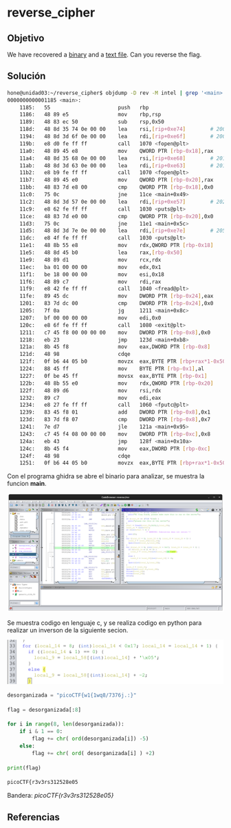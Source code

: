 # reverse_cipher

## Objetivo

We have recovered a [binary](https://jupiter.challenges.picoctf.org/static/48babf8f8c4c6b8baf336680ea5b9ddf/rev) and a [text file](https://jupiter.challenges.picoctf.org/static/48babf8f8c4c6b8baf336680ea5b9ddf/rev_this). Can you reverse the flag.

## Solución

```bash
hone@unidad03:~/reverse_cipher$ objdump -D rev -M intel | grep '<main>:' -A50
0000000000001185 <main>:
    1185:	55                   	push   rbp
    1186:	48 89 e5             	mov    rbp,rsp
    1189:	48 83 ec 50          	sub    rsp,0x50
    118d:	48 8d 35 74 0e 00 00 	lea    rsi,[rip+0xe74]        # 2008 <_IO_stdin_used+0x8>
    1194:	48 8d 3d 6f 0e 00 00 	lea    rdi,[rip+0xe6f]        # 200a <_IO_stdin_used+0xa>
    119b:	e8 d0 fe ff ff       	call   1070 <fopen@plt>
    11a0:	48 89 45 e8          	mov    QWORD PTR [rbp-0x18],rax
    11a4:	48 8d 35 68 0e 00 00 	lea    rsi,[rip+0xe68]        # 2013 <_IO_stdin_used+0x13>
    11ab:	48 8d 3d 63 0e 00 00 	lea    rdi,[rip+0xe63]        # 2015 <_IO_stdin_used+0x15>
    11b2:	e8 b9 fe ff ff       	call   1070 <fopen@plt>
    11b7:	48 89 45 e0          	mov    QWORD PTR [rbp-0x20],rax
    11bb:	48 83 7d e8 00       	cmp    QWORD PTR [rbp-0x18],0x0
    11c0:	75 0c                	jne    11ce <main+0x49>
    11c2:	48 8d 3d 57 0e 00 00 	lea    rdi,[rip+0xe57]        # 2020 <_IO_stdin_used+0x20>
    11c9:	e8 62 fe ff ff       	call   1030 <puts@plt>
    11ce:	48 83 7d e0 00       	cmp    QWORD PTR [rbp-0x20],0x0
    11d3:	75 0c                	jne    11e1 <main+0x5c>
    11d5:	48 8d 3d 7e 0e 00 00 	lea    rdi,[rip+0xe7e]        # 205a <_IO_stdin_used+0x5a>
    11dc:	e8 4f fe ff ff       	call   1030 <puts@plt>
    11e1:	48 8b 55 e8          	mov    rdx,QWORD PTR [rbp-0x18]
    11e5:	48 8d 45 b0          	lea    rax,[rbp-0x50]
    11e9:	48 89 d1             	mov    rcx,rdx
    11ec:	ba 01 00 00 00       	mov    edx,0x1
    11f1:	be 18 00 00 00       	mov    esi,0x18
    11f6:	48 89 c7             	mov    rdi,rax
    11f9:	e8 42 fe ff ff       	call   1040 <fread@plt>
    11fe:	89 45 dc             	mov    DWORD PTR [rbp-0x24],eax
    1201:	83 7d dc 00          	cmp    DWORD PTR [rbp-0x24],0x0
    1205:	7f 0a                	jg     1211 <main+0x8c>
    1207:	bf 00 00 00 00       	mov    edi,0x0
    120c:	e8 6f fe ff ff       	call   1080 <exit@plt>
    1211:	c7 45 f8 00 00 00 00 	mov    DWORD PTR [rbp-0x8],0x0
    1218:	eb 23                	jmp    123d <main+0xb8>
    121a:	8b 45 f8             	mov    eax,DWORD PTR [rbp-0x8]
    121d:	48 98                	cdqe   
    121f:	0f b6 44 05 b0       	movzx  eax,BYTE PTR [rbp+rax*1-0x50]
    1224:	88 45 ff             	mov    BYTE PTR [rbp-0x1],al
    1227:	0f be 45 ff          	movsx  eax,BYTE PTR [rbp-0x1]
    122b:	48 8b 55 e0          	mov    rdx,QWORD PTR [rbp-0x20]
    122f:	48 89 d6             	mov    rsi,rdx
    1232:	89 c7                	mov    edi,eax
    1234:	e8 27 fe ff ff       	call   1060 <fputc@plt>
    1239:	83 45 f8 01          	add    DWORD PTR [rbp-0x8],0x1
    123d:	83 7d f8 07          	cmp    DWORD PTR [rbp-0x8],0x7
    1241:	7e d7                	jle    121a <main+0x95>
    1243:	c7 45 f4 08 00 00 00 	mov    DWORD PTR [rbp-0xc],0x8
    124a:	eb 43                	jmp    128f <main+0x10a>
    124c:	8b 45 f4             	mov    eax,DWORD PTR [rbp-0xc]
    124f:	48 98                	cdqe   
    1251:	0f b6 44 05 b0       	movzx  eax,BYTE PTR [rbp+rax*1-0x50]
```

Con el programa ghidra se abre el binario para analizar, se muestra la funcion **main**.

![img1](img1.png)

Se muestra codigo en lenguaje c, y se realiza codigo en python para realizar un inverson de la siguiente secion.

![img2](img2.png)

```python
desorganizada = "picoCTF{w1{1wq8/7376j.:}"

flag = desorganizada[:8]

for i in range(8, len(desorganizada)):
    if i & 1 == 0:
        flag += chr( ord(desorganizada[i]) -5)
    else:
        flag += chr( ord( desorganizada[i] ) +2)

print(flag)

picoCTF{r3v3rs312528e05
```

Bandera: *picoCTF{r3v3rs312528e05}*

## Referencias
